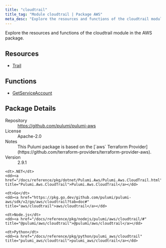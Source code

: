 ```yaml
---
title: "cloudtrail"
title_tag: "Module cloudtrail | Package AWS"
meta_desc: "Explore the resources and functions of the cloudtrail module in the AWS package."
---
```


<!-- WARNING: this file was generated by Pulumi Docs Generator. -->
<!-- Do not edit by hand unless you're certain you know what you are doing! -->

Explore the resources and functions of the cloudtrail module in the AWS package.

<h2 id="resources">Resources</h2>
<ul class="api">
    <li><a href="trail" title="Trail"><span class="symbol resource"></span>Trail</a></li>
</ul>

<h2 id="functions">Functions</h2>
<ul class="api">
    <li><a href="getserviceaccount" title="GetServiceAccount"><span class="symbol function"></span>GetServiceAccount</a></li>
</ul>

<h2 id="package-details">Package Details</h2>
<dl class="package-details">
	<dt>Repository</dt>
	<dd><a href="https://github.com/pulumi/pulumi-aws">https://github.com/pulumi/pulumi-aws</a></dd>
	<dt>License</dt>
	<dd>Apache-2.0</dd>
	<dt>Notes</dt>
	<dd>This Pulumi package is based on the [`aws` Terraform Provider](https://github.com/terraform-providers/terraform-provider-aws).</dd>
	<dt>Version</dt>
	<dd>2.9.1</dd>
</dl>



<dl class="tabular">

    <dt>.NET</dt>
    <dd><a href="/docs/reference/pkg/dotnet/Pulumi.Aws/Pulumi.Aws.CloudTrail.html" title="Pulumi.Aws.CloudTrail">Pulumi.Aws.CloudTrail</a></dd>

    <dt>Go</dt>
    <dd><a href="https://pkg.go.dev/github.com/pulumi/pulumi-aws/sdk/v2/go/aws/cloudtrail?tab=doc#" title="aws/cloudtrail">aws/cloudtrail</a></dd>

    <dt>Node.js</dt>
    <dd><a href="/docs/reference/pkg/nodejs/pulumi/aws/cloudtrail/#" title="@pulumi/aws/cloudtrail">@pulumi/aws/cloudtrail</a></dd>

    <dt>Python</dt>
    <dd><a href="/docs/reference/pkg/python/pulumi_aws/cloudtrail" title="pulumi_aws/cloudtrail">pulumi_aws/cloudtrail</a></dd>

</dl>

